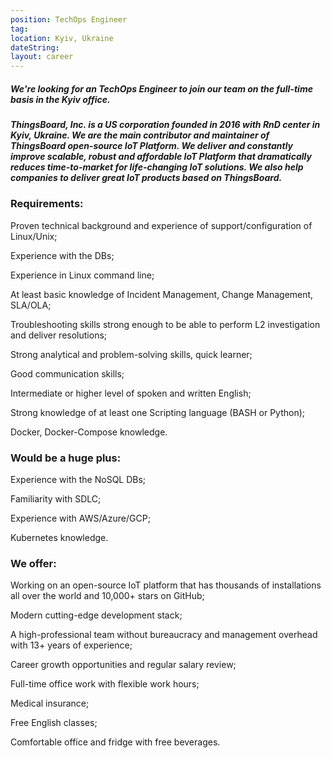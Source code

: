 ```yaml
---
position: TechOps Engineer
tag: 
location: Kyiv, Ukraine
dateString: 
layout: career
---
```

##### We're looking for an TechOps Engineer to join our team on the full-time basis in the Kyiv office.


##### ThingsBoard, Inc. is a US corporation founded in 2016 with RnD center in Kyiv, Ukraine. We are the main contributor and maintainer of ThingsBoard open-source IoT Platform. We deliver and constantly improve scalable, robust and affordable IoT Platform that dramatically reduces time-to-market for life-changing IoT solutions. We also help companies to deliver great IoT products based on ThingsBoard.

### Requirements:
Proven technical background and experience of support/configuration of Linux/Unix;

Experience with the DBs;

Experience in Linux command line;

At least basic knowledge of Incident Management, Change Management, SLA/OLA;

Troubleshooting skills strong enough to be able to perform L2 investigation and deliver resolutions;

Strong analytical and problem-solving skills, quick learner;

Good communication skills;

Intermediate or higher level of spoken and written English;

Strong knowledge of at least one Scripting language (BASH or Python);

Docker, Docker-Compose knowledge.

### Would be a huge plus:
Experience with the NoSQL DBs;

Familiarity with SDLC;

Experience with AWS/Azure/GCP;

Kubernetes knowledge.

### We offer:
Working on an open-source IoT platform that has thousands of installations all over the world and 10,000+ stars on GitHub;

Modern cutting-edge development stack;

A high-professional team without bureaucracy and management overhead with 13+ years of experience;

Career growth opportunities and regular salary review;

Full-time office work with flexible work hours;

Medical insurance;

Free English classes;

Comfortable office and fridge with free beverages.